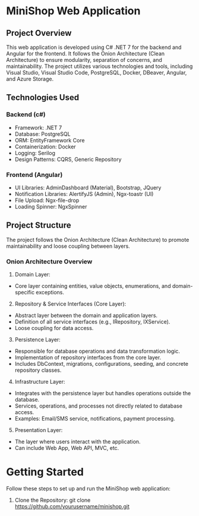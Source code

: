 # MiniShop Web Application
## Project Overview
This web application is developed using C# .NET 7 for the backend and Angular for the frontend. It follows the Onion Architecture (Clean Architecture) to ensure modularity, separation of concerns, and maintainability. The project utilizes various technologies and tools, including Visual Studio, Visual Studio Code, PostgreSQL, Docker, DBeaver, Angular, and Azure Storage.

## Technologies Used
### Backend (c#)
- Framework: .NET 7
- Database: PostgreSQL
- ORM: EntityFramework Core
- Containerization: Docker
- Logging: Serilog
- Design Patterns: CQRS, Generic Repository

### Frontend (Angular)
- UI Libraries: AdminDashboard (Material), Bootstrap, JQuery
- Notification Libraries: AlertifyJS (Admin), Ngx-toastr (UI)
- File Upload: Ngx-file-drop
- Loading Spinner: NgxSpinner

## Project Structure
The project follows the Onion Architecture (Clean Architecture) to promote maintainability and loose coupling between layers.

### Onion Architecture Overview
1) Domain Layer:
* Core layer containing entities, value objects, enumerations, and domain-specific exceptions.
2) Repository & Service Interfaces (Core Layer):
* Abstract layer between the domain and application layers.
* Definition of all service interfaces (e.g., IRepository, IXService).
* Loose coupling for data access.
3) Persistence Layer:
* Responsible for database operations and data transformation logic.
* Implementation of repository interfaces from the core layer.
* Includes DbContext, migrations, configurations, seeding, and concrete repository classes.
4) Infrastructure Layer:
* Integrates with the persistence layer but handles operations outside the database.
* Services, operations, and processes not directly related to database access.
* Examples: Email/SMS service, notifications, payment processing.
5) Presentation Layer:
* The layer where users interact with the application.
* Can include Web App, Web API, MVC, etc.


# Getting Started
Follow these steps to set up and run the MiniShop web application:
1) Clone the Repository:
   git clone https://github.com/yourusername/minishop.git 
   ```bash
